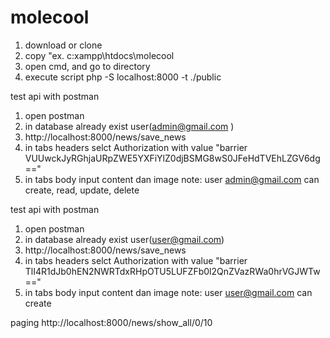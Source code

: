 # molecool
1. download or clone
2. copy "ex. c\:xampp\htdocs\molecool
3. open cmd, and go to directory
4. execute script php -S localhost:8000 -t ./public


test api with postman
1. open postman 
2. in database already exist user(admin@gmail.com )
3. http://localhost:8000/news/save_news
4. in tabs headers selct Authorization with value "barrier VUUwckJyRGhjaURpZWE5YXFiYlZ0djBSMG8wS0JFeHdTVEhLZGV6dg=="
5. in tabs body input content dan image 
note: user admin@gmail.com can create, read, update, delete

test api with postman
1. open postman 
2. in database already exist user(user@gmail.com)
3. http://localhost:8000/news/save_news
4. in tabs headers selct Authorization with value "barrier TlI4R1dJb0hEN2NWRTdxRHpOTU5LUFZFb0l2QnZVazRWa0hrVGJWTw=="
5. in tabs body input content dan image 
note: user user@gmail.com can create 

paging
http://localhost:8000/news/show_all/0/10
